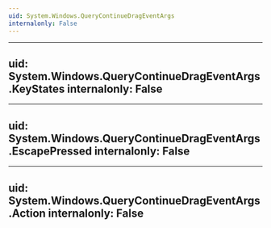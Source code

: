 ```yaml
---
uid: System.Windows.QueryContinueDragEventArgs
internalonly: False
---
```


---
uid: System.Windows.QueryContinueDragEventArgs.KeyStates
internalonly: False
---

---
uid: System.Windows.QueryContinueDragEventArgs.EscapePressed
internalonly: False
---

---
uid: System.Windows.QueryContinueDragEventArgs.Action
internalonly: False
---
